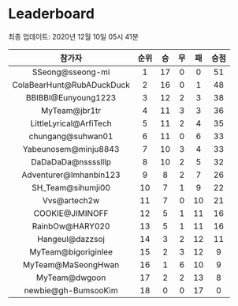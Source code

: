 # Leaderboard
최종 업데이트: 2020년 12월 10일 05시 41분




| 참가자 | 순위 | 승 | 무 | 패 | 승점 |
|:---:|:---:|:---:|:---:|:---:|:---:|
| SSeong@sseong-mi | 1 | 17 | 0 | 0 | 51 |
| ColaBearHunt@RubADuckDuck | 2 | 16 | 0 | 1 | 48 |
| BBIBBI@Eunyoung1223 | 3 | 12 | 2 | 3 | 38 |
| MyTeam@jbr1tr | 4 | 11 | 3 | 3 | 36 |
| LittleLyrical@ArfiTech | 5 | 11 | 2 | 4 | 35 |
| chungang@suhwan01 | 6 | 11 | 0 | 6 | 33 |
| Yabeunosem@minju8843 | 7 | 10 | 3 | 4 | 33 |
| DaDaDaDa@nsssslllp | 8 | 10 | 2 | 5 | 32 |
| Adventurer@Imhanbin123 | 9 | 8 | 2 | 7 | 26 |
| SH_Team@sihumji00 | 10 | 7 | 1 | 9 | 22 |
| Vvs@artech2w | 11 | 7 | 0 | 10 | 21 |
| COOKIE@JIMINOFF | 12 | 5 | 1 | 11 | 16 |
| RainbOw@HARY020 | 13 | 5 | 1 | 11 | 16 |
| Hangeul@dazzsoj | 14 | 3 | 2 | 12 | 11 |
| MyTeam@bigoriginlee | 15 | 2 | 3 | 12 | 9 |
| MyTeam@MaSeongHwan | 16 | 1 | 6 | 10 | 9 |
| MyTeam@dwgoon | 17 | 2 | 2 | 13 | 8 |
| newbie@gh-BumsooKim | 18 | 0 | 0 | 17 | 0 |